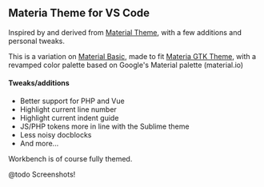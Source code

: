 ## Materia Theme for VS Code

Inspired by and derived from [Material Theme](https://github.com/equinusocio/material-theme), with a few additions and personal tweaks. 

This is a variation on [Material Basic](https://github.com/m-thorsen/vscode-material-mt),
made to fit [Materia GTK Theme](https://github.com/nana-4/materia-theme),
with a revamped color palette based on Google's Material palette (material.io)

#### Tweaks/additions
* Better support for PHP and Vue
* Highlight current line number
* Highlight current indent guide
* JS/PHP tokens more in line with the Sublime theme
* Less noisy docblocks
* And more...

Workbench is of course fully themed.

@todo Screenshots!
